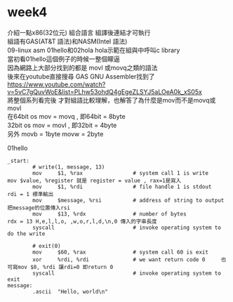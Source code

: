 # week4 
介紹一點x86(32位元) 組合語言 組譯後連結才可執行<br>
組語有GAS(AT&T 語法)和NASM(Intel 語法)<br>
 09-linux asm 01hello和02hola hola示範在組與中呼叫c library<br>
當初看01hello這個例子的時候一整個矇逼<br>
因為網路上大部分找到的都是 movl 或movq之類的語法<br>
後來在youtube直接搜尋 GAS GNU Assembler找到了<br>
 https://www.youtube.com/watch?v=5vC7gQuvWoE&list=PLhw53ohdQ4gEgeZLSYJ5aLOeA0k_xS05x<br>
將整個系列看完後 才對組語比較理解，也解答了為什麼是mov而不是movq或movl<br>
在64bit os mov = movq ,  即64bit = 8byte<br>
32bit os mov = movl ,  即32bit = 4byte<br>
另外 movb = 1byte movw = 2byte<br>

01hello
```
_start:
        # write(1, message, 13)
        mov     $1, %rax                # system call 1 is write     mov $value, %register 就是 register = value , rax=1是寫入
        mov     $1, %rdi                # file handle 1 is stdout    rdi = 1 標準輸出
        mov     $message, %rsi          # address of string to output  把message的位置傳入rsi
        mov     $13, %rdx               # number of bytes              rdx = 13 H,e,l,l,o, ,w,o,r,l,d,\n,0 傳入的字串長度
        syscall                         # invoke operating system to do the write

        # exit(0)
        mov     $60, %rax               # system call 60 is exit
        xor     %rdi, %rdi              # we want return code 0     也可寫mov $0, %rdi 讓rdi=0 即return 0
        syscall                         # invoke operating system to exit
message:
        .ascii  "Hello, world\n"

```


